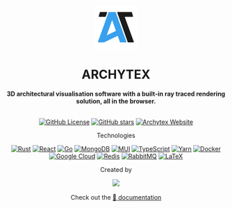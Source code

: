 <p align="center">
	<a href="https://archytex.tech">
    <img src="frontend/src/img/logoLight.svg"  
         alt="Archytex Icon"  
         width="100" />
  </a>
</p>
<h1 align="center"><b>ARCHYTEX</b></h1>

<div align="center">
  <b>3D architectural visualisation software with a built-in ray traced rendering solution, all in the browser.</b><br/><br/>

[![GitHub License](https://img.shields.io/github/license/Texyfore/Archytex?branch=master&label=License&logo=GitHub&logoColor=ffffff&labelColor=282828&color=informational&style=flat)]()
[![GitHub stars](https://img.shields.io/github/stars/Texyfore/Archytex?branch=master&label=Stars&logo=GitHub&logoColor=ffffff&labelColor=282828&color=informational&style=flat)]()
[![Archytex Website](https://img.shields.io/website?url=https%3A%2F%2Farchytex.tech&labelColor=282828&label=Website&logo=data%3Aimage%2Fpng%3Bbase64%2CiVBORw0KGgoAAAANSUhEUgAAAIAAAACACAYAAADDPmHLAAAUmUlEQVR42uzSAQkAAAjAMPuXvmANB%2BwJPtVjXDAABsAAGAADYAAMgAEwAAbAABgAA2AADIABMAAGYMkzp3jJkTgKn7Xt3bFtXqxt23xa2zbGVvesbdu2badS%2Fldf1ibpVc883qTvZObh%2B1W%2FtHK%2BnEKWOAGIUwU2Gd1qJNxLVpBKkSeblV6nRWscdA9Dlyl%2FYmyB7RbxW4RKg5pC%2BNuYQrBzxym%2F4YB7Anjt0KpKIEGnWkEsQi3ivE%2BCOlhusSCZCaA5LYQRdLQV5NOmldymjdph99s5ek5jsQBhhE%2BTmgL7o9%2F0ALvcFoKkg6cGWOFk%2FP25QNFFVllYWUl2DSDcwkj3WJp%2FioTzWtg%2FfIte6c1vNXpMZRg5lw2JA8uEeWxY98kMr36l4L2BEmYSCZcPASR9SIqwIJkJYIWrhLsO8Q9JWwCSNC4O44rnOdYZF6CmGN6elQB1RTZlk0kBTnoshG%2FScNL2z4sAFOGUG%2BC0g1P%2FkZ0AnCoRdHgm9W%2FtqAZjseMtHD2mBavHQWVIMHw2w7BZIX7%2B1cE3xNMAfZUPAVzcAidUbQpQ3FRgBd2U7p9yEfSrbzF45WuBrlMCjJobHpqxAL6uENZvPJ7hzvcEvFdQwlyZo2ng7qoJYARVYAUFaVeaFXac94TLnpNY%2B4YAtUX2bNYCRN8xr8PEP3Hcgxy%2BkdAgXR8SlJdpgDvllonA31RtETg2i0prJtPVKontbmHoNY1tkISUPWbo7GDZobMZvv1FwzdoaGE%2Fzs1aQFEtKYu%2Fqdoi8NK0%2F4gR9IT3hKc%2B09h4YrL1OznCV4PaAttzvRv%2BxJw3JLx3MMKdmZvtoKSLjLQok6UA3P2HoFfSvvuNMMd4L3HhMxzrjmNx%2Fb9WNQGK7JVOkwIc%2B6CAb7RolLp7jgR4JtkCyoQqrAE4rW0Ftaa%2B%2BnfR50qDrW4K0Wc66xAHU01GzAm7DZnF8MVPKpHACvdpTiQoOeVWznwNoLiNMDDCHkwp3%2F2Km0e913jsE4kNJ8T1H55dbQHqiuyi9W4IMOt1Be8JWpgj89MCdherTLa7ACtKCSRLj6Zd%2FyXl9veecOKjHOuPTw5%2FPqu2ADUF9l23KQH2vYuhxSo0KAsrSOVDAjtfC4OIDBtAmAgNLe21ae79Nbeh93r5L35W6DE1xLA5rE8cSHswei4b2ntqgA%2B%2BtfDNDkbQzfnYCbgznHaIyE6AkDMwHkBwDiuo3gq3VTS2CYo%2BwymzofcMJz8WYL3xDHXF8ML2EqC2yK6Np4EJL3N4r6GF2TWN7aAR9htSbl8qX7O0qSHtkLkAnHOEPITgIhYgwkVQmyDu4L3Bgx%2BFWGccw6i5DFEVf9NeAkTf%2FVt0%2FIzd7%2BBoMQ4tmpaxglSbdzjSnm%2BVrbhuaZI7AUwMJ3hfAuMaA2YGyZO%2F2kI4LA6iPRldYJt3mcLw%2BtcKvlVDCTuHhGvjFte%2BoriCFqocmHBLrgBx8I2qHP53fxK2mM%2FRYRJDfTGMV%2F%2BT2luAaDcwf%2BPxAU57TMC3OJQkbZbOY27dXwoJJWIRdKoi5EYAHRJ8ySXhP%2FeVweAZDBuMD8rhz2MrRgHoCN%2FOyKGz2FLDZjP8%2FLtKjoaNIN7WFtDSXCK5hIqIRy30ktMAhkdjhPcOvsHhnKdlEnyPqf%2BGj%2BjCHxThFwVqimynDcb%2FiVvflYmsWrgZKTzpDBRXy6tEApVIEGO4geWLsQBx%2BE26XPmf%2FUrY6VaO1a8LEN9htQWWhB9TU2BPLyoC1BbZPR0nBjjqfg7fYNAgdU1Kx7YHWGkRQ5Lw32tXng74YiZAUvkN5cq%2F5X39F3lXHd42sn1nmbnMvMwQSY7zg8fMsMzMzMxUCpTr0TIzMzMz8xbsmVFkS3a2ge%2FdK42auutsnObaUfr%2BOJ9UCJ6jy3PFxjcKNniaCIi3QvI11CBKAgnQtst8uf7WcwT76FssDQc%2F77cEAngcs4FS8FxPC6Gl%2FwvA05PDSPySfIEd82Az9vexxq9N%2FnLg6kgC0qjdwD44kjb3FSwN%2B1gIm9zbmkAeAE2vTdH%2F%2FwhuDkWAtQc9b1HonwLAaeE2LyT%2Fw4U%2B%2B8V1im1wVQaGOxVLcCS8pACeiZsAEly9O7Zesn3ulAyG77A0bBAVhQ7RZBejGRH%2BfdDd648C8NDkt4Ym334DTb5kQ6cLrO4xqyT5CDmM7qlVN1tcPUjxuQwATCRvuwUUht79GkvDWL%2FwF%2FY6JXTzLyPJ6PtLAwWRWyZVbIm%2FANDkF%2BCKxOe9PJh8h218dYZtOSsy%2BbJrcHUq2ZNry5EWl7%2BmqwmoKQPBDUzRpWEQwJkUViDr5MZgPaAcoGXQU1jxFACa%2FA4%2FJP%2BJTz1mzleBv9%2BthMkvCS7fJyKsYKbSzOJiPcrDIxMhVf3rzQoymQJry%2BXXg5%2B5HdDbmsC5uijUDVzmAtAa6LggVgIoMvnzXssyzJ1H1KPJj6L8bjGW7ulXd1q2w5JhSvk2WWk4paxJELy%2B9mUzuAEkw3%2BcoDT8YdZBgstDJBZdPex7AaDJb3FD4n0vDxO1zWyjqwXbdk7QzUNiywOXZ1MRZfC0afAMs1JBvHEKYTYwawAIe%2FKzmA0Ex8f2pykNe1uHBOe6RQ4QiSFX7BKqLwAl4UkoFIJfxnNf%2BCzJJdt4cobVpKLCTg%2FA5Wc0RKnPLVug%2BWcJFEBKDjXo3EB2UpNY9a83O6zV8xgcWt0Afultfq9Lw%2F7VbmDisz2Ai9fIJaAIqiQARIcDUHDvQnEnz85%2FKiznjm7oLOf2DHSdPwPGuWquUcwIsg0BkIhn6NyA%2FPPYxgx74VMXGkQ%2BTg3fiST2sjS8WLuBFQRmCZg1tLCC18JaNComgPoXHdb4ksPmve6yve5wApO%2Fw9zI5PcUSJC6ku6QZ3pLI7WQwZXVpRT7n5SDccjhhNnAbUMgGzjz0XBsvOD6%2FySYhsKiUC0%2BzSsKnSVU5XAoPO0ywIDJko1rkqVz%2B%2FKxlsmlJAr%2BPrNsxSLA32mQHizJbz9brmXNF2xx2mUdBW99IHEJwaDIXCSx13A6USkBIGlksLjcncj3g%2FkX59XwNKvhGWYAalMqAn6dewkbRLsPgj7GbW%2Fn9OGR%2FO0EHcIOIHAAEkeASgtA0oGrR6gEYHEx3gLiAToIlAFq8cqVQZgNPDasXrKjHnAg9c2CG%2FD%2BgE8xgRU4wXXc%2FiAARYUBdKmffAsDP0QNwATUpophcrmA6uvtNEduCmDfLPCxy7kqkEiwUUQveqBB%2FC2AxdWBRE8%2FIHOWkVrMjFR6KUwuimDZsoHwDOGRWOy6qfMo%2BQ0EHUIc6x7zXyMAIO5pwubP%2BIStGMLSV6wERqgD1HJJ6Qa%2BHlkv2GH34VHyAh4l%2Fy3NwVjvHIpgEBF3AQyhi8zFmxj41XBRBCsllwe6gW%2Bpvu7O81Rip7mKffl9cJR8FSjrZgkaRF9gJ5AC8RYAVyeTBX%2B2OM7iaPIzASwNrAQuD4uriwmzgfkDoAA2u%2FMoeT3RupfdsE3cS8Q5CAyqc2%2FSNX%2Bc4QD2I3BRAnIbwppAdlSjYPvdBW6gxYMR99wYot5APWYDvUSss4CRdMGfeMfgabYsavQ1mVKsDpAsBorvSyoR7DpP%2FWLbWXpesDWPVuCd3goAh010abhXiK8AuDqTzvyrvRJRzT%2BC%2FrPZNc4ndAM3D5iSYU0v4hPnY4fuJCSRwAr8nz44sqKIZwygBfAJUfCXrbEF5P2yFDD3L4kEV%2BMJB0V%2BGN8k1%2Fn7rYq1%2BTm2JOcNJSoKXb%2ByWoDtCIO%2F%2BWZqMTZ%2BSqGzCrgMahHEMYiRUnuNa1LstS986JJiMOg%2FR7HtA9zA2u7KlgZaXF5EOPnzG5z8WR6mBvr7UqgLrcAZhGcI7x86RbJzH8c2eZblm%2F1jiNzAH1cqAcCTsobJZYYm%2BJMuBHqrYcDXFYLqX4lMQP%2FdGMJsoH272XIjrDOITB6HZIaQtIhd%2FxF9kngliQG4%2Bidh5W9eEPx1DawAdok6QIJwUCTB5aE4FHNzUBoGAhz%2FKYqpYSByi5XHBXD1EOHkTxIbP6VQo69FVcDSVcFfEgaDrwyfnoH1cktLw%2FuSrMyDNTyBFXByPUXcgkBJuexZYPBndAOs%2FHUHLOaQdQjnyiHYIfxyAY7KZTf0aPb%2BfBcSmu3nAuCEy55tNQcbPt3BTInuYcvrCMfFzhw0TTL79aWl4cdIGkSuv4vvetXvBdAKgG7Zs8Eztdj86Qq7AQxbsCRXS1GL1%2BVQF%2F79zwk7hM2jGyQ74K5msABYGvb2Itkz7OZnxKwXIHsIRTiTpxaEQV6mS5g8Dbm%2BgEDPYZYmPxGkoIDoqqFjgQxhafg320Bp%2BL1vXNwyui5E860EVqAZUsJVYpQF9HTuTx1PGPxd3VXwhzADOCAAhAKLgNF%2B6O8NvI%2Bsga4K4jVhq3rC0vCtWBpueCEbzQveQbT%2F7w%2F6jSBlIzYWwOLyJbqqW9rUkz%2FFwL%2Fji3WtH8lFRKQX39fhvxXNC0qLcmp4TINYHd9y1lFw4Sh5LkngBlAAN%2FjBGvg8w2s5iIkAFOGyZ7U4mPYpAcuWwcmkWh489T8pgKS2DCZA9wZQpB%2BTuYH58u9bzZTs3a%2FCLaNA4Le9TgcdP%2B8qdy08jheDdnCP5v5OJxv75uLCH03%2B2BGip748AeC9BYB7fBPZDMAiOjegHsRNp%2FUvuPooefDqGYo1%2BntggacfVQIx%2Bidb9txh8swmevKnE%2FrPSGg5AqjVLkAXge6s1FaRiU1ys7%2Fd7ARLsdpyhS2IikJPxEQAqkwQLnu21ZPLT%2FwYgCSHYA9QU6YALK4s%2BPPTVVg2feiERsne%2BQqI6PCwNPwx0UKJzfpPO5ircwjHvo%2FAIK9o8scOUj18qssRwP%2BbXN4eBJLVWS%2F31NBpgl34JHYIcWtK4SKiDuGBbj8RwOp0%2BbXCWvumnZM%2FQuf7MkzjfloAfze5fK4vlktBPWAoukIpoChT8CaSvE7Pzb%2BP5MY%2FBuDqH0RNFgz%2BHu6c%2FBF67h9cQGkBRE%2F9PhZXb%2FTxdrFTh4EVuP1tDAaDecG3iYZG%2Fyf%2BFoCr%2BwgHP%2FeKJn%2FQDeizfqUEsCb%2B0uHvPyUw9RTZwAdDp0vcjQjpoM9aXP8konGxa%2BJ%2BOHQdk8tWwrHvjcyowaMDukgAdZ33B5jU7xcgABwlH4X1iUXBUXJ%2FDBJIcJLYDVrEcRUALnsmfPofCse8BTM16csIYBO4wqEQSTRkSo8El5OHTJX6KHmwX%2FBNIjfw%2B9hZAPplzwo7bLtbPKM3fi3N5YfAPc4WqkqbeYIYpnXYdLHmkfcHbyVHN3AckRu4K9wP5HWJ6guAftnzD4Yt17JsJ%2BrsTQTCJ8Pf%2B%2Fjv%2FQXwKtrdcSP61%2BFR8kFEb1hr911%2Fo%2FgdDePqSELzP9VIYbqnRiS4uqb65JHVBO4fPEWwa17DLaPou73nSXYNu%2F7%2BcRQA1aDlkgSXhwPxZxloCfop%2BdoNLBnZINc%2FpPOt5EeSdAjdwmN9tB%2Bg8suedRbRHgMCiY6SywN2mK3gdbQ5EEF2TQgGm2msgDco5%2BaqbQHolz3HD%2BJzk2feIXQDz%2BOy6VkvNUfzgrOIXkB1YvXbwfTLnmMChddFpq3OS9iZVZNcbKn%2FjgRjGsWI3W9XrL3gsdaslyAQAF7fi0speGw%2FJh2vToKnL0nwResZQbdRr7vlUpC9lXy%2BPG7LmfjOgfAoORR1JJEVGFtq13B1BcDlWf3U1C8Gss%2BBauMmSf49kL6AwT1cEcG0USOhG3hjwOQMq38%2BGxaFHL%2BJpEPo%2BueUWjlfTQGsFk3UxB8qwvuWLY6t5d%2BvDwIIB0mBfLAAzAimi2S0bn5Xyq%2B%2F1Sw14f%2Bvk0wql7Xn%2Fd2ISsMSCF8Dn%2Fq%2BEsDf%2Bk9KlnkTsI9hNzPLzgDp37FiASwEOCgAjWCq%2BRvCBtEluGb39jd9vXI%2B%2FxWAYFzM3x1Jr4YLKLXs%2BY7YP%2FHYIbTVP%2BGJD0juFMD3nQKAv7fQBQQTwyIC9UaRL7FFfCxuGW1zWaHZu5KoNPxAX7WDcdlzIa7BncXF62DW91rOzHcpgCRfhL4fIJaBHEj5vW03R2yDx9IWpSFXb2nZ1adxA63QANqgSs0g%2BmXP9BDPQjT%2Ft4S9GIj9lpUjALQMtaloybQsgokNLjo3MG3QVMFueANz9WBe8EuaqWH%2FYHzyq5sGcvVIrEy9rW4Hgn8ZmfmEnUY%2FX4YAgHQ7E71lpAgJBFd7E5aGC7BldMMD7lLQHPKxNHwhjRvIvxQIoIouYECMgrvrgMhdkUhM5RA9EUBwrExvGC8hALyugz0JwprAIdvOUexjLA23epMojpIjIPgbXbUsAJc9x%2BCJvx%2BI%2FN%2BQZBGZ8h4LwAo%2BDq5dIIGAr0V4kvgJfAHV3FecYL2c5xQ%2BJRoUOVmfHqq8AHDZc9VJ11eo2l1r8fROxUSumACM4CVTjj5GXhpJThvvWIAx9WLg%2FnfiUfI8lIb982lKw%2F671WoGDekD8tuAyDkQ3G0VEAkgEABc0cQ7SPBPgzjj2WWePH7rWYK9%2Fw2IoNUfSHGUPI%2FI5res%2FOFQrk6uYtVOWba4CEq1o5BkJK8WSQaQCICLKPLvDiiE6wlrAu8MmCJYvT5KDgTeRrRd7KqcW%2BEsoPSiRVoAMXDNXARkbYJkJVPfMFoBpFmSL0BiyxMAgqvfUf6MYxvF%2BN1vk6wjn8UO4V9p0sH895WuA4yssKmXpq2uBpLHhyS7LBTAt%2BQCwPtyyU%2BGGcGaJpce4VHyM7ecJfVbyVvWxQ2hNKVhb9fKCYCr8yokgAUJvvh0IHIjQ1fmkKDKCSAD95nouFlZSCBsaRNmA5%2FBOwdWmf58WBSCYs7NSCCBG5hXSQG0EBP%2FGZBzPBCydlKnc5UWQA3cW%2FpgSQ%2BBbuD%2FKH%2F%2BLWbKml9dj%2B9izrN2v%2FAbJJECFROAwcV0iysHd%2Bz1DupFeOL3DEhGQmyBRFZFAHiPyyZ2TWXYbql0j2Fw%2BQD%2BDAR4bYe5i4ZtPXshe%2FtrB%2FcLMj98K3kWSFwh4MeCJbmGXgAR%2FtMuHZAAAAAACPr%2Fuh8h4AMHEAABEAABEGBNAARAAARAAARAAARAAARAAAQgneS2x5XrjhIAAAAASUVORK5CYII%3D)](http://archytex.tech)

Technologies

[![Rust](https://img.shields.io/badge/Rust-%23000000.svg?style=flat&logo=rust&logoColor=white)](https://www.rust-lang.org/)
[![React](https://img.shields.io/badge/React-%2320232a.svg?style=flat&logo=react&logoColor=%2361DAFB)](https://reactjs.org/)
[![Go](https://img.shields.io/badge/GO-%2300ADD8.svg?style=flat&logo=go&logoColor=white)](https://go.dev/)
[![MongoDB](https://img.shields.io/badge/MongoDB-%234ea94b.svg?style=flat&logo=mongodb&logoColor=white)](https://www.mongodb.com/)
[![MUI](https://img.shields.io/badge/MUI-%230081CB.svg?style=flat&logo=mui&logoColor=white)](https://mui.com/)
[![TypeScript](https://img.shields.io/badge/TypeScript-%23007ACC.svg?style=flat&logo=typescript&logoColor=white)](https://www.typescriptlang.org/)
[![Yarn](https://img.shields.io/badge/Yarn-%232C8EBB.svg?style=flat&logo=yarn&logoColor=white)](https://yarnpkg.com/)
[![Docker](https://img.shields.io/badge/Docker-%230db7ed.svg?style=flat&logo=docker&logoColor=white)](https://www.docker.com/)
[![Google Cloud](https://img.shields.io/badge/GoogleCloud-%234285F4.svg?style=flat&logo=google-cloud&logoColor=white)](https://cloud.google.com/)
[![Redis](https://img.shields.io/badge/Redis-%23DD0031.svg?style=flat&logo=redis&logoColor=white)](https://redis.io/)
[![RabbitMQ](https://img.shields.io/badge/RabbitMQ-FF6600?style=flat&logo=rabbitmq&logoColor=white)](https://www.rabbitmq.com/)
[![LaTeX](https://img.shields.io/badge/LaTeX-%23008080.svg?style=flat&logo=latex&logoColor=white)](https://www.latex-project.org/)

Created by

<a href="https://github.com/texyfore/archytex/graphs/contributors">
  <img width="120" src="https://contrib.rocks/image?repo=texyfore/archytex" />
</a>

<br />

Check out the [:page_facing_up: documentation](https://drive.google.com/file/d/1P_kkBg1wiy4Kdl5p-TVFptlt4jo2VUjT/view?usp=sharing)

</div>

